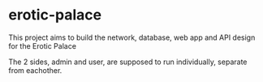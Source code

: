 # erotic-palace
This project aims to build the network, database, web app and API design for the Erotic Palace

The 2 sides, admin and user, are supposed to run individually, separate from eachother. 
